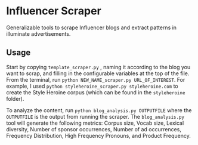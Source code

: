 # Influencer Scraper

Generalizable tools to scrape Influencer blogs and extract patterns in illuminate advertisements.

## Usage

Start by copying `template_scraper.py` , naming it according to the blog you want to scrap, and filling in the configurable variables at the top of the file. From the terminal, run `python NEW_NAME_scraper.py URL_OF_INTEREST`. For example, I used `python styleheroine_scraper.py styleheroine.com` to create the Style Heroine corpus (which can be found in the `styleheroine` folder).

To analyze the content, run `python blog_analysis.py OUTPUTFILE` where the `OUTPUTFILE` is the output from running the scraper. The `blog_analysis.py` tool will generate the following metrics: Corpus size, Vocab size, Lexical diversity, Number of sponsor occurrences, Number of ad occurrences, Frequency Distribution, High Frequency Pronouns, and Product Frequency. 